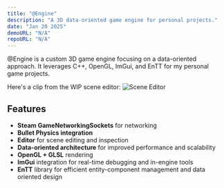 ```yaml
---
title: "@Engine"
description: "A 3D data-oriented game engine for personal projects."
date: "Jan 20 2025"
demoURL: "N/A"
repoURL: "N/A"
---
```


@Engine is a custom 3D game engine focusing on a data-oriented approach. It leverages C++, OpenGL, ImGui, and EnTT for my personal game projects.

Here's a clip from the WIP scene editor:
![Scene Editor](/scene-editor.gif)

## Features
- **Steam GameNetworkingSockets** for networking
- **Bullet Physics integration**
- **Editor** for scene editing and inspection
- **Data-oriented architecture** for improved performance and scalability  
- **OpenGL + GLSL** rendering  
- **ImGui** integration for real-time debugging and in-engine tools  
- **EnTT** library for efficient entity-component management and data oriented design
